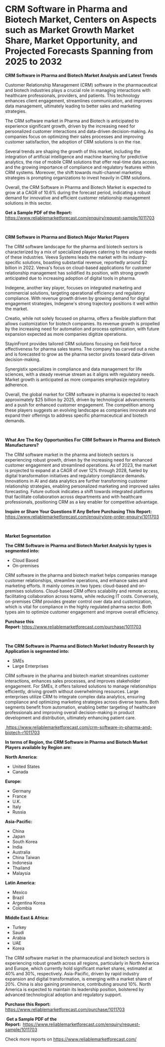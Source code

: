 <p><h1>CRM Software in Pharma and Biotech Market, Centers on Aspects such as Market Growth Market Share, Market Opportunity, and Projected Forecasts Spanning from 2025 to 2032</h1></p><p><strong>CRM Software in Pharma and Biotech Market Analysis and Latest Trends</strong></p>
<p><p>Customer Relationship Management (CRM) software in the pharmaceutical and biotech industries plays a crucial role in managing interactions with healthcare professionals, providers, and patients. This technology enhances client engagement, streamlines communication, and improves data management, ultimately leading to better sales and marketing strategies.</p><p>The CRM software market in Pharma and Biotech is anticipated to experience significant growth, driven by the increasing need for personalized customer interactions and data-driven decision-making. As companies focus on optimizing their sales processes and improving customer satisfaction, the adoption of CRM solutions is on the rise. </p><p>Several trends are shaping the growth of this market, including the integration of artificial intelligence and machine learning for predictive analytics, the rise of mobile CRM solutions that offer real-time data access, and the growing importance of compliance and regulatory features within CRM systems. Moreover, the shift towards multi-channel marketing strategies is prompting organizations to invest heavily in CRM solutions.</p><p>Overall, the CRM Software in Pharma and Biotech Market is expected to grow at a CAGR of 10.6% during the forecast period, indicating a robust demand for innovative and efficient customer relationship management solutions in this sector.</p></p>
<p><strong>Get a Sample PDF of the Report:&nbsp;</strong> <a href="https://www.reliablemarketforecast.com/enquiry/request-sample/1011703?utm_campaign=3310&utm_medium=2&utm_source=Github&utm_content=ia&utm_term=08032025&utm_id=crm-software-in-pharma-and-biotech">https://www.reliablemarketforecast.com/enquiry/request-sample/1011703</a></p>
<p>&nbsp;</p>
<p><strong>CRM Software in Pharma and Biotech Major Market Players</strong></p>
<p><p>The CRM software landscape for the pharma and biotech sectors is characterized by a mix of specialized players catering to the unique needs of these industries. Veeva Systems leads the market with its industry-specific solutions, boasting substantial revenue, reportedly around $2 billion in 2022. Veeva's focus on cloud-based applications for customer relationship management has solidified its position, with strong growth anticipated due to increasing adoption of digital tools in pharma.</p><p>Indegene, another key player, focuses on integrated marketing and commercial solutions, targeting operational efficiency and regulatory compliance. With revenue growth driven by growing demand for digital engagement strategies, Indegene's strong trajectory positions it well within the market.</p><p>Creatio, while not solely focused on pharma, offers a flexible platform that allows customization for biotech companies. Its revenue growth is propelled by the increasing need for automation and process optimization, with future expansion expected as more companies digitize operations.</p><p>StayinFront provides tailored CRM solutions focusing on field force effectiveness for pharma sales teams. The company has carved out a niche and is forecasted to grow as the pharma sector pivots toward data-driven decision-making.</p><p>Synergistix specializes in compliance and data management for life sciences, with a steady revenue stream as it aligns with regulatory needs. Market growth is anticipated as more companies emphasize regulatory adherence.</p><p>Overall, the global market for CRM software in pharma is expected to reach approximately $25 billion by 2025, driven by technological advancements and a push for enhanced customer engagement. The competition among these players suggests an evolving landscape as companies innovate and expand their offerings to address specific pharmaceutical and biotech demands.</p></p>
<p>&nbsp;</p>
<p><strong>What Are The Key Opportunities For CRM Software in Pharma and Biotech Manufacturers?</strong></p>
<p><p>The CRM software market in the pharma and biotech sectors is experiencing robust growth, driven by the increasing need for enhanced customer engagement and streamlined operations. As of 2023, the market is projected to expand at a CAGR of over 12% through 2028, fueled by digital transformation initiatives and regulatory compliance demands. Innovations in AI and data analytics are further transforming customer relationship strategies, enabling personalized marketing and improved sales forecasting. Future outlook indicates a shift towards integrated platforms that facilitate collaboration across departments and with healthcare professionals, positioning CRM as a key enabler for competitive advantage.</p></p>
<p><strong>Inquire or Share Your Questions If Any Before Purchasing This Report:</strong> <a href="https://www.reliablemarketforecast.com/enquiry/pre-order-enquiry/1011703?utm_campaign=3310&utm_medium=2&utm_source=Github&utm_content=ia&utm_term=08032025&utm_id=crm-software-in-pharma-and-biotech">https://www.reliablemarketforecast.com/enquiry/pre-order-enquiry/1011703</a></p>
<p>&nbsp;</p>
<p><strong>Market Segmentation</strong></p>
<p><strong>The CRM Software in Pharma and Biotech Market Analysis by types is segmented into:</strong></p>
<p><ul><li>Cloud Based</li><li>On-premises</li></ul></p>
<p><p>CRM software in the pharma and biotech market helps companies manage customer relationships, streamline operations, and enhance sales and marketing efforts. It mainly comes in two types: cloud-based and on-premises solutions. Cloud-based CRM offers scalability and remote access, facilitating collaboration across teams, while reducing IT costs. Conversely, on-premises CRM provides greater control over data and customization, which is vital for compliance in the highly regulated pharma sector. Both types aim to optimize customer engagement and improve overall efficiency.</p></p>
<p><strong>Purchase this Report:&nbsp;</strong><a href="https://www.reliablemarketforecast.com/purchase/1011703?utm_campaign=3310&utm_medium=2&utm_source=Github&utm_content=ia&utm_term=08032025&utm_id=crm-software-in-pharma-and-biotech">https://www.reliablemarketforecast.com/purchase/1011703</a></p>
<p>&nbsp;</p>
<p><strong>The CRM Software in Pharma and Biotech Market Industry Research by Application is segmented into:</strong></p>
<p><ul><li>SMEs</li><li>Large Enterprises</li></ul></p>
<p><p>CRM software in the pharma and biotech market streamlines customer interactions, enhances sales processes, and improves stakeholder engagement. For SMEs, it offers tailored solutions to manage relationships efficiently, driving growth without overwhelming resources. Large enterprises utilize CRM to integrate complex data analytics, ensuring compliance and optimizing marketing strategies across diverse teams. Both segments benefit from automation, enabling better targeting of healthcare professionals and improving overall decision-making in product development and distribution, ultimately enhancing patient care.</p></p>
<p><a href="https://www.reliablemarketforecast.com/crm-software-in-pharma-and-biotech-r1011703?utm_campaign=3310&utm_medium=2&utm_source=Github&utm_content=ia&utm_term=08032025&utm_id=crm-software-in-pharma-and-biotech">&nbsp;https://www.reliablemarketforecast.com/crm-software-in-pharma-and-biotech-r1011703</a></p>
<p><strong>In terms of Region, the CRM Software in Pharma and Biotech Market Players available by Region are:</strong></p>
<p>
    <p> <strong> North America: </strong>
        <ul>
            <li>United States</li>
            <li>Canada</li>
        </ul>
        </p> 
    <p> <strong> Europe: </strong>
        <ul>
            <li>Germany</li>
            <li>France</li>
            <li>U.K.</li>
            <li>Italy</li>
            <li>Russia</li>
        </ul>
        </p> 
    <p> <strong> Asia-Pacific: </strong>
        <ul>
            <li>China</li>
            <li>Japan</li>
            <li>South Korea</li>
            <li>India</li>
            <li>Australia</li>
            <li>China Taiwan</li>
            <li>Indonesia</li>
            <li>Thailand</li>
            <li>Malaysia</li>
        </ul>
        </p> 
    <p> <strong> Latin America: </strong>
        <ul>
            <li>Mexico</li>
            <li>Brazil</li>
            <li>Argentina Korea</li>
            <li>Colombia</li>
        </ul>
        </p> 
    <p> <strong> Middle East & Africa: </strong>
        <ul>
            <li>Turkey</li>
            <li>Saudi</li>
            <li>Arabia</li>
            <li>UAE</li>
            <li>Korea</li>
        </ul>
    </p>
    </p>
<p><p>The CRM software market in the pharmaceutical and biotech sectors is experiencing robust growth across all regions, particularly in North America and Europe, which currently hold significant market shares, estimated at 40% and 30%, respectively. Asia-Pacific, driven by rapid industry expansion and digital transformation, is emerging with a market share of 20%. China is also gaining prominence, contributing around 10%. North America is expected to maintain its leadership position, bolstered by advanced technological adoption and regulatory support.</p></p>
<p><strong>Purchase this Report: </strong><a href="https://www.reliablemarketforecast.com/purchase/1011703?utm_campaign=3310&utm_medium=2&utm_source=Github&utm_content=ia&utm_term=08032025&utm_id=crm-software-in-pharma-and-biotech">https://www.reliablemarketforecast.com/purchase/1011703</a></p>
<p>&nbsp;<strong>Get a Sample PDF of the Report:&nbsp;&nbsp;</strong><a href="https://www.reliablemarketforecast.com/enquiry/request-sample/1011703?utm_campaign=3310&utm_medium=2&utm_source=Github&utm_content=ia&utm_term=08032025&utm_id=crm-software-in-pharma-and-biotech">https://www.reliablemarketforecast.com/enquiry/request-sample/1011703</a></p>
<p><strong></strong></p>
<p>Check more reports on <a href="https://www.reliablemarketforecast.com/?utm_campaign=3310&utm_medium=2&utm_source=Github&utm_content=ia&utm_term=08032025&utm_id=crm-software-in-pharma-and-biotech">https://www.reliablemarketforecast.com/</a></p>